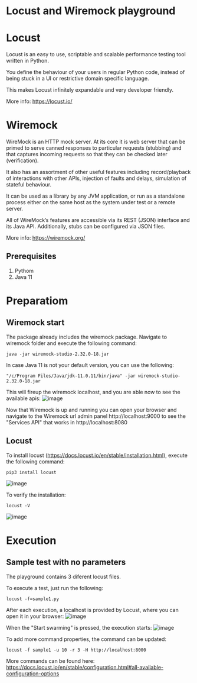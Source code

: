 # Locust and Wiremock playground

# Locust
Locust is an easy to use, scriptable and scalable performance testing tool written in Python.

You define the behaviour of your users in regular Python code, instead of being stuck in a UI or restrictive domain specific language.

This makes Locust infinitely expandable and very developer friendly.

More info: https://locust.io/


# Wiremock
WireMock is an HTTP mock server. At its core it is web server that can be primed to serve canned responses to particular requests (stubbing) and that captures incoming requests so that they can be checked later (verification).

It also has an assortment of other useful features including record/playback of interactions with other APIs, injection of faults and delays, simulation of stateful behaviour.

It can be used as a library by any JVM application, or run as a standalone process either on the same host as the system under test or a remote server.

All of WireMock’s features are accessible via its REST (JSON) interface and its Java API. Additionally, stubs can be configured via JSON files.

More info: https://wiremock.org/

## Prerequisites
1. Pythom
2. Java 11

# Preparatiom
## Wiremock start
The package already includes the wiremock package. Navigate to wiremock folder and execute the following command:
```
java -jar wiremock-studio-2.32.0-18.jar
```

In case Java 11 is not your default version, you can use the following:
```
"/c/Program Files/Java/jdk-11.0.11/bin/java" -jar wiremock-studio-2.32.0-18.jar
```
This will fireup the wiremock localhost, and you are able now to see the available apis:
![image](https://user-images.githubusercontent.com/113723/193519838-25dfd2c4-5463-49f2-80a9-7ef317de8350.png)

Now that Wiremock is up and running you can open your browser and navigate to the Wiremock url admin panel http://localhost:9000  to see the "Services API" that works in http://localhost:8080  


## Locust
To install locust (https://docs.locust.io/en/stable/installation.html), execute the following command:

```
pip3 install locust
```
![image](https://user-images.githubusercontent.com/113723/193520366-1d4dcd1d-3287-47ba-95a2-5467f8145330.png)

To verify the installation:
```
locust -V
```
![image](https://user-images.githubusercontent.com/113723/193520478-b479bb50-ddef-4345-bd62-aa04deb5ae99.png)

# Execution
## Sample test with no parameters
The playground contains 3 diferent locust files.

To execute a test, just run the following:

```
locust -f=sample1.py
```

After each execution, a localhost is provided by Locust, where you can open it in your browser: 
![image](https://user-images.githubusercontent.com/113723/193532328-4af84b7f-4e51-4d1f-bb81-31edab33d00a.png)

When the "Start swarming" is pressed, the execution starts:
![image](https://user-images.githubusercontent.com/113723/193532431-1306ec6b-dee3-4a40-abd0-301d0f59f68c.png)


To add more command properties, the command can be updated:
```
locust -f sample1 -u 10 -r 3 -H http://localhost:8000
```

More commands can be found here: https://docs.locust.io/en/stable/configuration.html#all-available-configuration-options
